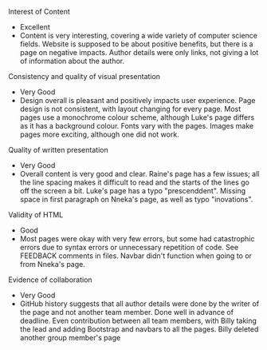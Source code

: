 Interest of Content 
- Excellent 
- Content is very interesting, covering a wide variety of computer science fields. Website is supposed to be about positive benefits, but there is a page on negative impacts. Author details were only links, not giving a lot of information about the author.

Consistency and quality of visual presentation 
- Very Good
- Design overall is pleasant and positively impacts user experience. Page design is not consistent, with layout changing for every page. Most pages use a monochrome colour scheme, although Luke's page differs as it has a background colour. Fonts vary with the pages. Images make pages more exciting, although one did not work. 

Quality of written presentation 
- Very Good 
- Overall content is very good and clear. Raine's page has a few issues; all the line spacing makes it difficult to read and the starts of the lines go off the screen a bit. Luke's page has a typo "prescenddent". Missing space in first paragraph on Nneka's page, as well as typo "inovations".

Validity of HTML 
- Good 
- Most pages were okay with very few errors, but some had catastrophic errors due to syntax errors or unnecessary repetition of code. See FEEDBACK comments in files. Navbar didn't function when going to or from Nneka's page.

Evidence of collaboration 
- Very Good
- GitHub history suggests that all author details were done by the writer of the page and not another team member. Done well in advance of deadline. Even contribution between all team members, with Billy taking the lead and adding Bootstrap and navbars to all the pages. Billy deleted another group member's page